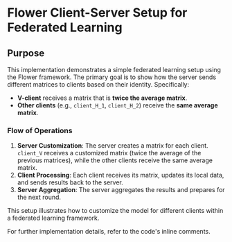 # Flower Client-Server Setup for Federated Learning

## Purpose

This implementation demonstrates a simple federated learning setup using the Flower framework. The primary goal is to show how the server sends different matrices to clients based on their identity. Specifically:

- **V-client** receives a matrix that is **twice the average matrix**.
- **Other clients** (e.g., `client_H_1`, `client_H_2`) receive the **same average matrix**.

### Flow of Operations

1. **Server Customization**: The server creates a matrix for each client. `client_V` receives a customized matrix (twice the average of the previous matrices), while the other clients receive the same average matrix.
2. **Client Processing**: Each client receives its matrix, updates its local data, and sends results back to the server.
3. **Server Aggregation**: The server aggregates the results and prepares for the next round.

This setup illustrates how to customize the model for different clients within a federated learning framework.

For further implementation details, refer to the code's inline comments.
